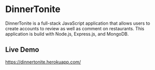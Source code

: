 # DinnerTonite

DinnerTonite is a full-stack JavaScript application that allows users to create accounts to review as well as comment on restaurants.
This application is build with Node.js, Express.js, and MongoDB.

## Live Demo

https://dinnertonite.herokuapp.com/
